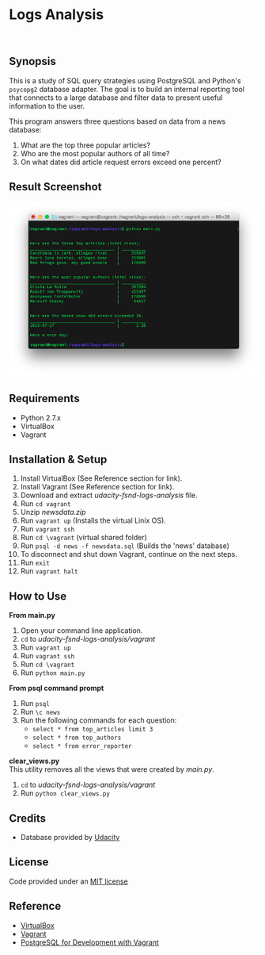 Logs Analysis
===
<br>


Synopsis
---
This is a study of SQL query strategies using PostgreSQL and Python's
`psycopg2` database adapter. The goal is to build an internal reporting
tool that connects to a large database and filter data to present useful
information to the user.

This program answers three questions based on data from a news database:

1. What are the top three popular articles?
2. Who are the most popular authors of all time?
3. On what dates did article request errors exceed one percent? 


Result Screenshot
---
![Result Screenshot](https://github.com/noelnoche/udacity-fsnd-logs-analysis/blob/master/screenshot.png)


Requirements
---
+ Python 2.7.x
+ VirtualBox
+ Vagrant


Installation & Setup
---
1. Install VirtualBox (See Reference section for link).
2. Install Vagrant (See Reference section for link).
3. Download and extract _udacity-fsnd-logs-analysis_ file.
4. Run `cd vagrant`
5. Unzip _newsdata.zip_
6. Run `vagrant up` (Installs the virtual Linix OS).
7. Run `vagrant ssh`
8. Run `cd \vagrant` (virtual shared folder)
9. Run `psql -d news -f newsdata.sql` (Builds the 'news' database)
10. To disconnect and shut down Vagrant, continue on the next steps.
11. Run `exit`
12. Run `vagrant halt`


How to Use
---

**From main.py**  

1. Open your command line application.
2. `cd` to _udacity-fsnd-logs-analysis/vagrant_
3. Run `vagrant up`
4. Run `vagrant ssh`
5. Run `cd \vagrant`
6. Run `python main.py`

**From psql command prompt**  

1. Run `psql`
2. Run `\c news`
3. Run the following commands for each question:
    + `select * from top_articles limit 3`
    + `select * from top_authors`
    + `select * from error_reporter`

**clear\_views.py**  
This utility removes all the views that were created by _main.py_.

1. `cd` to _udacity-fsnd-logs-analysis/vagrant_
2. Run `python clear_views.py`


Credits
---
+ Database provided by [Udacity](https://www.udacity.com)


License
---
Code provided under an [MIT license](https://github.com/noelnoche/udacity-fsnd-logs-analysis-website/blob/gh-pages/LICENSE.md)


Reference
---
+ [VirtualBox](https://www.virtualbox.org/wiki/Downloads)
+ [Vagrant](https://www.vagrantup.com/downloads.html)
+ [PostgreSQL for Development with Vagrant](https://wiki.postgresql.org/wiki/PostgreSQL_For_Development_With_Vagrant)
